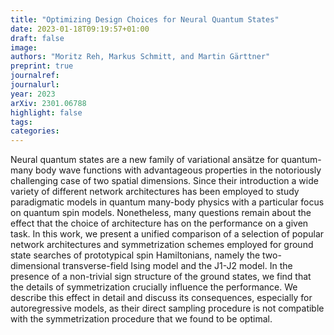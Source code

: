```yaml
---
title: "Optimizing Design Choices for Neural Quantum States"
date: 2023-01-18T09:19:57+01:00
draft: false
image: 
authors: "Moritz Reh, Markus Schmitt, and Martin Gärttner" 
preprint: true
journalref:
journalurl:
year: 2023
arXiv: 2301.06788
highlight: false
tags:
categories:
---
```


Neural quantum states are a new family of variational ansätze for quantum-many body wave functions with advantageous properties in the notoriously challenging case of two spatial dimensions. Since their introduction a wide variety of different network architectures has been employed to study paradigmatic models in quantum many-body physics with a particular focus on quantum spin models. Nonetheless, many questions remain about the effect that the choice of architecture has on the performance on a given task. In this work, we present a unified comparison of a selection of popular network architectures and symmetrization schemes employed for ground state searches of prototypical spin Hamiltonians, namely the two-dimensional transverse-field Ising model and the J1-J2 model. In the presence of a non-trivial sign structure of the ground states, we find that the details of symmetrization crucially influence the performance. We describe this effect in detail and discuss its consequences, especially for autoregressive models, as their direct sampling procedure is not compatible with the symmetrization procedure that we found to be optimal. 
